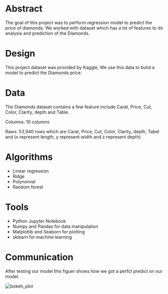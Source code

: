 # Abstract

The goal of this project was to perform regression model to predict the price of diamonds. We worked with dataset which has a lot of features
to do analysis and prediction of the Diamonds.

# Design

This project dataset was provided by Kaggle, We use this data to bulid a model to predict the Diamonds price.

# Data

The Diamonds dataset contains a few feature include Carat, Price, Cut, Color, Clarity, depth and Table. 

Columns: 10 columns

Raws: 53,940 rows which are Carat, Price, Cut, Color, Clarity, depth, Tabel and (x represent length, y represent width and z represent depth)


# Algorithms

- Linear regression 
- Ridge
- Polynomial 
- Random forest

# Tools

- Python Jupyter Notebook
- Numpy and Pandas for data manipulation
- Matplotlib and Seaborn for plotting
- sklearn for machine learning

# Communication

After testing our model this figuer shows how we got a perfct predict on our model.

![bokeh_plot](https://user-images.githubusercontent.com/93079353/145187473-95604583-88a1-4a10-8b58-056e5fcc0af0.png)




